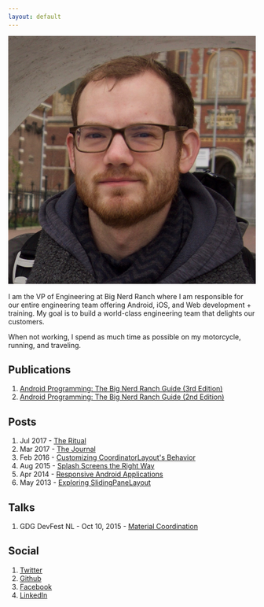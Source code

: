 ```yaml
---
layout: default
---
```


<img class="profile-picture" src="profile.png">

I am the VP of Engineering at Big Nerd Ranch where I am responsible for our entire engineering team offering Android, iOS, and Web development + training. My goal is to build a world-class engineering team that delights our customers.

When not working, I spend as much time as possible on my motorcycle, running, and traveling.

## Publications

1. [Android Programming: The Big Nerd Ranch Guide (3rd Edition)](http://a.co/6RbXA6w)
2. [Android Programming: The Big Nerd Ranch Guide (2nd Edition)](https://amzn.com/0134171454)

## Posts
1. Jul 2017 - [The Ritual](https://medium.com/@cstew/the-ritual-6b18ff48f259)
2. Mar 2017 - [The Journal](https://medium.com/@cstew/the-journal-98b635e2386c#.ispknpbqn)
3. Feb 2016 - [Customizing CoordinatorLayout's Behavior](https://www.bignerdranch.com/blog/customizing-coordinatorlayouts-behavior/)
4. Aug 2015 - [Splash Screens the Right Way](https://www.bignerdranch.com/blog/splash-screens-the-right-way/)
5. Apr 2014 - [Responsive Android Applications](https://www.objc.io/issues/11-android/responsive-android-applications/)
6. May 2013 - [Exploring SlidingPaneLayout](https://www.bignerdranch.com/blog/exploring-slidingpanelayout/)

## Talks

1. GDG DevFest NL - Oct 10, 2015 - [Material Coordination](https://www.youtube.com/watch?v=FrqUqwxgk5A)

## Social

1. [Twitter](https://twitter.com/cstew)
2. [Github](https://github.com/cstew)
3. [Facebook](https://www.facebook.com/chris.stewart2)
4. [LinkedIn](https://www.linkedin.com/in/chris-stewart-3503639)
